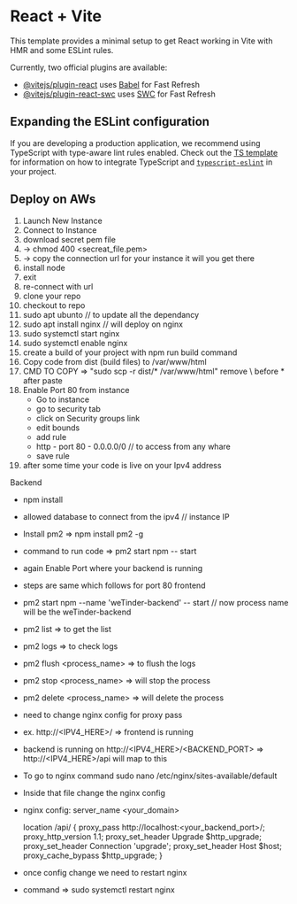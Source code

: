 # React + Vite

This template provides a minimal setup to get React working in Vite with HMR and some ESLint rules.

Currently, two official plugins are available:

- [@vitejs/plugin-react](https://github.com/vitejs/vite-plugin-react/blob/main/packages/plugin-react) uses [Babel](https://babeljs.io/) for Fast Refresh
- [@vitejs/plugin-react-swc](https://github.com/vitejs/vite-plugin-react/blob/main/packages/plugin-react-swc) uses [SWC](https://swc.rs/) for Fast Refresh

## Expanding the ESLint configuration

If you are developing a production application, we recommend using TypeScript with type-aware lint rules enabled. Check out the [TS template](https://github.com/vitejs/vite/tree/main/packages/create-vite/template-react-ts) for information on how to integrate TypeScript and [`typescript-eslint`](https://typescript-eslint.io) in your project.

## Deploy on AWs

1. Launch New Instance
2. Connect to Instance
3. download secret pem file
4. -> chmod 400 <secreat_file.pem>
5. -> copy the connection url for your instance it will you get there
6. install node
7. exit
8. re-connect with url
9. clone your repo
10. checkout to repo
11. sudo apt ubunto // to update all the dependancy
12. sudo apt install nginx // will deploy on nginx
13. sudo systemctl start nginx
14. sudo systemctl enable nginx
15. create a build of your project with npm run build command
16. Copy code from dist (build files) to /var/www/html
17. CMD TO COPY => "sudo scp -r dist/\* /var/www/html" remove \ before \* after paste
18. Enable Port 80 from instance
    - Go to instance
    - go to security tab
    - click on Security groups link
    - edit bounds
    - add rule
    - http - port 80 - 0.0.0.0/0 // to access from any whare
    - save rule
19. after some time your code is live on your Ipv4 address

Backend

- npm install
- allowed database to connect from the ipv4 // instance IP
- Install pm2 => npm install pm2 -g
- command to run code => pm2 start npm -- start
- again Enable Port where your backend is running
- steps are same which follows for port 80 frontend
- pm2 start npm --name 'weTinder-backend' -- start // now process name will be the weTinder-backend
- pm2 list => to get the list
- pm2 logs => to check logs
- pm2 flush <process_name> => to flush the logs
- pm2 stop <process_name> => will stop the process
- pm2 delete <process_name> => will delete the process
- need to change nginx config for proxy pass
- ex. http://<IPV4_HERE>/ => frontend is running
- backend is running on http://<IPV4_HERE>/<BACKEND_PORT> => http://<IPV4_HERE>/api will map to this
- To go to nginx command sudo nano /etc/nginx/sites-available/default
- Inside that file change the nginx config
- nginx config:
  server_name <your_domain>

  location /api/ {
  proxy_pass http://localhost:<your_backend_port>/;
  proxy_http_version 1.1;
  proxy_set_header Upgrade $http_upgrade;
  proxy_set_header Connection 'upgrade';
  proxy_set_header Host $host;
  proxy_cache_bypass $http_upgrade;
  }

- once config change we need to restart nginx
- command => sudo systemctl restart nginx
